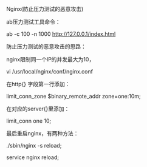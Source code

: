 Nginx(防止压力测试的恶意攻击)

ab压力测试工具命令：

ab -c 100 -n 1000 http://127.0.0.1/index.html

防止压力测试的恶意攻击的思路：

nginx限制同一个IP的并发最大为10，

vi /usr/local/nginx/conf/nginx.conf

在http{} 字段第一行添加：

limit_conn_zone $binary_remote_addr zone=one:10m;  

在对应的server{}里添加：

limit_conn one 10;

最后重启nginx，有两种方法：

./sbin/nginx -s reload;

service nginx reload;
